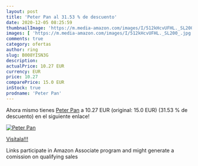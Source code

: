 ```yaml
---
layout: post
title: 'Peter Pan al 31.53 % de descuento'
date: 2020-12-05 08:25:59
thumbnailImage: 'https://m.media-amazon.com/images/I/512kHcvUFHL._SL200_.jpg'
images: [ 'https://m.media-amazon.com/images/I/512kHcvUFHL._SL200_.jpg' ]
comments: true
category: ofertas
author: ring
slug: B008YISN3G
description:
actualPrice: 10.27 EUR
currency: EUR
price: 10.27
comparePrice: 15.0 EUR
inStock: true
prodname: 'Peter Pan'
---
```


Ahora mismo tienes [Peter Pan](https://www.amazon.fr/dp/B008YISN3G/?tag=tolees0d-21) a 10.27 EUR (original: 15.0 EUR) (31.53 %  de descuento) en el siguiente enlace!

[![Peter Pan](https://m.media-amazon.com/images/I/512kHcvUFHL._SL200_.jpg)](https://www.amazon.fr/dp/B008YISN3G/?tag=tolees0d-21)

[Visítala!!!](https://www.amazon.fr/dp/B008YISN3G/?tag=tolees0d-21)

Links participate in Amazon Associate program and might generate a comission on qualifying sales
